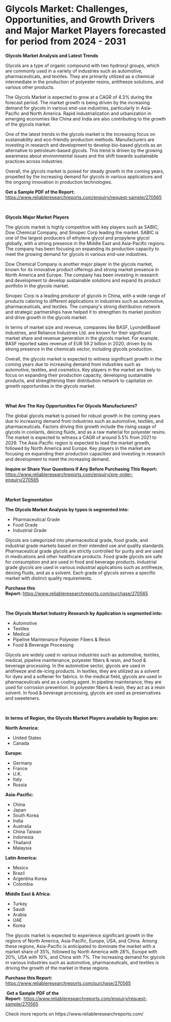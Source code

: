<p><h1>Glycols Market: Challenges, Opportunities, and Growth Drivers and Major Market Players forecasted for period from 2024 - 2031</h1></p><p><strong>Glycols Market Analysis and Latest Trends</strong></p>
<p><p>Glycols are a type of organic compound with two hydroxyl groups, which are commonly used in a variety of industries such as automotive, pharmaceuticals, and textiles. They are primarily utilized as a chemical intermediate in the production of polyester resins, antifreeze solutions, and various other products.</p><p>The Glycols Market is expected to grow at a CAGR of 4.3% during the forecast period. The market growth is being driven by the increasing demand for glycols in various end-use industries, particularly in Asia-Pacific and North America. Rapid industrialization and urbanization in emerging economies like China and India are also contributing to the growth of the glycols market.</p><p>One of the latest trends in the glycols market is the increasing focus on sustainability and eco-friendly production methods. Manufacturers are investing in research and development to develop bio-based glycols as an alternative to petroleum-based glycols. This trend is driven by the growing awareness about environmental issues and the shift towards sustainable practices across industries.</p><p>Overall, the glycols market is poised for steady growth in the coming years, propelled by the increasing demand for glycols in various applications and the ongoing innovation in production technologies.</p></p>
<p><strong>Get a Sample PDF of the Report:&nbsp;</strong> <a href="https://www.reliableresearchreports.com/enquiry/request-sample/270565">https://www.reliableresearchreports.com/enquiry/request-sample/270565</a></p>
<p>&nbsp;</p>
<p><strong>Glycols Major Market Players</strong></p>
<p><p>The glycols market is highly competitive with key players such as SABIC, Dow Chemical Company, and Sinopec Corp leading the market. SABIC is one of the largest producers of ethylene glycol and propylene glycol globally, with a strong presence in the Middle East and Asia-Pacific regions. The company has been focusing on expanding its production capacity to meet the growing demand for glycols in various end-use industries.</p><p>Dow Chemical Company is another major player in the glycols market, known for its innovative product offerings and strong market presence in North America and Europe. The company has been investing in research and development to develop sustainable solutions and expand its product portfolio in the glycols market.</p><p>Sinopec Corp is a leading producer of glycols in China, with a wide range of products catering to different applications in industries such as automotive, pharmaceuticals, and textiles. The company's strong distribution network and strategic partnerships have helped it to strengthen its market position and drive growth in the glycols market.</p><p>In terms of market size and revenue, companies like BASF, LyondellBasell Industries, and Reliance Industries Ltd. are known for their significant market share and revenue generation in the glycols market. For example, BASF reported sales revenue of EUR 59.2 billion in 2020, driven by its strong presence in the chemicals sector, including glycols production.</p><p>Overall, the glycols market is expected to witness significant growth in the coming years due to increasing demand from industries such as automotive, textiles, and cosmetics. Key players in the market are likely to focus on expanding their production capacity, developing sustainable products, and strengthening their distribution network to capitalize on growth opportunities in the glycols market.</p></p>
<p>&nbsp;</p>
<p><strong>What Are The Key Opportunities For Glycols Manufacturers?</strong></p>
<p><p>The global glycols market is poised for robust growth in the coming years due to increasing demand from industries such as automotive, textiles, and pharmaceuticals. Factors driving this growth include the rising usage of glycols in coolants, deicing fluids, and as a raw material for polyester resins. The market is expected to witness a CAGR of around 5.5% from 2021 to 2026. The Asia-Pacific region is expected to lead the market growth, followed by North America and Europe. Key players in the market are focusing on expanding their production capacities and investing in research and development to meet the increasing demand.</p></p>
<p><strong>Inquire or Share Your Questions If Any Before Purchasing This Report:</strong> <a href="https://www.reliableresearchreports.com/enquiry/pre-order-enquiry/270565">https://www.reliableresearchreports.com/enquiry/pre-order-enquiry/270565</a></p>
<p>&nbsp;</p>
<p><strong>Market Segmentation</strong></p>
<p><strong>The Glycols Market Analysis by types is segmented into:</strong></p>
<p><ul><li>Pharmaceutical Grade</li><li>Food Grade</li><li>Industrial Grade</li></ul></p>
<p><p>Glycols are categorized into pharmaceutical grade, food grade, and industrial grade markets based on their intended use and quality standards. Pharmaceutical grade glycols are strictly controlled for purity and are used in medications and other healthcare products. Food grade glycols are safe for consumption and are used in food and beverage products. Industrial grade glycols are used in various industrial applications such as antifreeze, deicing fluids, and as a solvent. Each grade of glycols serves a specific market with distinct quality requirements.</p></p>
<p><strong>Purchase this Report:&nbsp;</strong><a href="https://www.reliableresearchreports.com/purchase/270565">https://www.reliableresearchreports.com/purchase/270565</a></p>
<p>&nbsp;</p>
<p><strong>The Glycols Market Industry Research by Application is segmented into:</strong></p>
<p><ul><li>Automotive</li><li>Textiles</li><li>Medical</li><li>Pipeline Maintenance Polyester Fibers & Resin</li><li>Food & Beverage Processing</li></ul></p>
<p><p>Glycols are widely used in various industries such as automotive, textiles, medical, pipeline maintenance, polyester fibers & resin, and food & beverage processing. In the automotive sector, glycols are used in antifreeze and de-icing products. In textiles, they are utilized as a solvent for dyes and a softener for fabrics. In the medical field, glycols are used in pharmaceuticals and as a cooling agent. In pipeline maintenance, they are used for corrosion prevention. In polyester fibers & resin, they act as a resin solvent. In food & beverage processing, glycols are used as preservatives and sweeteners.</p></p>
<p>&nbsp;</p>
<p><strong>In terms of Region, the Glycols Market Players available by Region are:</strong></p>
<p>
    <p> <strong> North America: </strong>
        <ul>
            <li>United States</li>
            <li>Canada</li>
        </ul>
        </p> 
    <p> <strong> Europe: </strong>
        <ul>
            <li>Germany</li>
            <li>France</li>
            <li>U.K.</li>
            <li>Italy</li>
            <li>Russia</li>
        </ul>
        </p> 
    <p> <strong> Asia-Pacific: </strong>
        <ul>
            <li>China</li>
            <li>Japan</li>
            <li>South Korea</li>
            <li>India</li>
            <li>Australia</li>
            <li>China Taiwan</li>
            <li>Indonesia</li>
            <li>Thailand</li>
            <li>Malaysia</li>
        </ul>
        </p> 
    <p> <strong> Latin America: </strong>
        <ul>
            <li>Mexico</li>
            <li>Brazil</li>
            <li>Argentina Korea</li>
            <li>Colombia</li>
        </ul>
        </p> 
    <p> <strong> Middle East & Africa: </strong>
        <ul>
            <li>Turkey</li>
            <li>Saudi</li>
            <li>Arabia</li>
            <li>UAE</li>
            <li>Korea</li>
        </ul>
    </p>
    </p>
<p><p>The glycols market is expected to experience significant growth in the regions of North America, Asia-Pacific, Europe, USA, and China. Among these regions, Asia-Pacific is anticipated to dominate the market with a market share of 35%, followed by North America with 28%, Europe with 20%, USA with 10%, and China with 7%. The increasing demand for glycols in various industries such as automotive, pharmaceuticals, and textiles is driving the growth of the market in these regions.</p></p>
<p><strong>Purchase this Report: </strong><a href="https://www.reliableresearchreports.com/purchase/270565">https://www.reliableresearchreports.com/purchase/270565</a></p>
<p>&nbsp;<strong>Get a Sample PDF of the Report:&nbsp;&nbsp;</strong><a href="https://www.reliableresearchreports.com/enquiry/request-sample/270565">https://www.reliableresearchreports.com/enquiry/request-sample/270565</a></p>
<p><strong></strong></p>
<p>Check more reports on https://www.reliableresearchreports.com/</p>